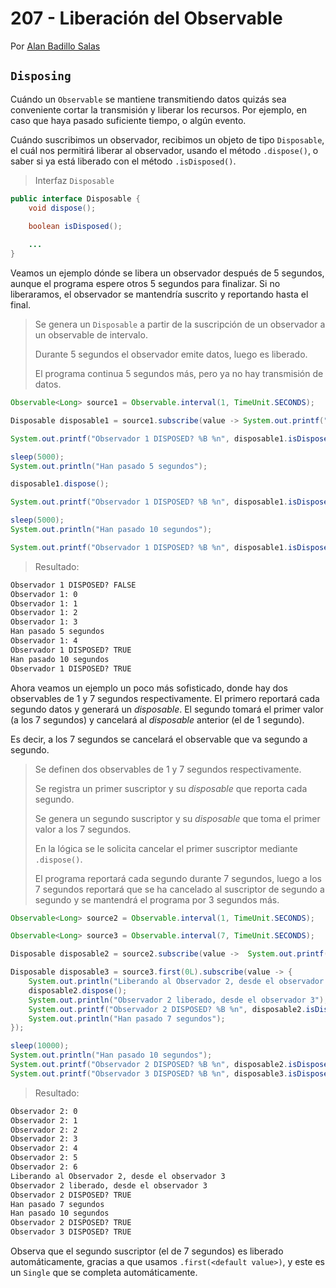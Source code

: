 # 207 -  Liberación del Observable

Por [Alan Badillo Salas](https://www.nomadacode.com)

## `Disposing`

Cuándo un `Observable` se mantiene transmitiendo datos quizás sea conveniente cortar la transmisión y liberar los recursos. Por ejemplo, en caso que haya pasado suficiente tiempo, o algún evento.

Cuándo suscribimos un observador, recibimos un objeto de tipo `Disposable`, el cuál nos permitirá liberar al observador, usando el método `.dispose()`, o saber si ya está liberado con el método `.isDisposed()`.

> Interfaz `Disposable`

```java
public interface Disposable {
    void dispose();

    boolean isDisposed();
    
    ...
}
```

Veamos un ejemplo dónde se libera un observador después de 5 segundos, aunque el programa espere otros 5 segundos para finalizar. Si no liberaramos, el observador se mantendría suscrito y reportando hasta el final.

> Se genera un `Disposable` a partir de la suscripción de un observador a un observable de intervalo.
>
> Durante 5 segundos el observador emite datos, luego es liberado.
>
> El programa continua 5 segundos más, pero ya no hay transmisión de datos.

```java
Observable<Long> source1 = Observable.interval(1, TimeUnit.SECONDS);

Disposable disposable1 = source1.subscribe(value -> System.out.printf("Observador 1: %d %n", value));

System.out.printf("Observador 1 DISPOSED? %B %n", disposable1.isDisposed());

sleep(5000);
System.out.println("Han pasado 5 segundos");

disposable1.dispose();

System.out.printf("Observador 1 DISPOSED? %B %n", disposable1.isDisposed());

sleep(5000);
System.out.println("Han pasado 10 segundos");

System.out.printf("Observador 1 DISPOSED? %B %n", disposable1.isDisposed());
```

> Resultado:

```txt
Observador 1 DISPOSED? FALSE 
Observador 1: 0 
Observador 1: 1 
Observador 1: 2 
Observador 1: 3 
Han pasado 5 segundos
Observador 1: 4 
Observador 1 DISPOSED? TRUE 
Han pasado 10 segundos
Observador 1 DISPOSED? TRUE 
```

Ahora veamos un ejemplo un poco más sofisticado, donde hay dos observables de 1 y 7 segundos respectivamente. El primero reportará cada segundo datos y generará un *disposable*. El segundo tomará el primer valor (a los 7 segundos) y cancelará al *disposable* anterior (el de 1 segundo).

Es decir, a los 7 segundos se cancelará el observable que va segundo a segundo.

> Se definen dos observables de 1 y 7 segundos respectivamente.
>
> Se registra un primer suscriptor y su *disposable* que reporta cada segundo.
>
> Se genera un segundo suscriptor y su *disposable* que toma el primer valor a los 7 segundos.
>
> En la lógica se le solicita cancelar el primer suscriptor mediante `.dispose()`.
>
> El programa reportará cada segundo durante 7 segundos, luego a los 7 segundos reportará que se ha cancelado al suscriptor de segundo a segundo y se mantendrá el programa por 3 segundos más.

```java
Observable<Long> source2 = Observable.interval(1, TimeUnit.SECONDS);

Observable<Long> source3 = Observable.interval(7, TimeUnit.SECONDS);

Disposable disposable2 = source2.subscribe(value ->  System.out.printf("Observador 2: %d %n", value));

Disposable disposable3 = source3.first(0L).subscribe(value -> {
    System.out.println("Liberando al Observador 2, desde el observador 3");
    disposable2.dispose();
    System.out.println("Observador 2 liberado, desde el observador 3");
    System.out.printf("Observador 2 DISPOSED? %B %n", disposable2.isDisposed());
    System.out.println("Han pasado 7 segundos");
});

sleep(10000);
System.out.println("Han pasado 10 segundos");
System.out.printf("Observador 2 DISPOSED? %B %n", disposable2.isDisposed());
System.out.printf("Observador 3 DISPOSED? %B %n", disposable3.isDisposed());
```

> Resultado:

```txt
Observador 2: 0 
Observador 2: 1 
Observador 2: 2 
Observador 2: 3 
Observador 2: 4 
Observador 2: 5 
Observador 2: 6 
Liberando al Observador 2, desde el observador 3
Observador 2 liberado, desde el observador 3
Observador 2 DISPOSED? TRUE 
Han pasado 7 segundos
Han pasado 10 segundos
Observador 2 DISPOSED? TRUE 
Observador 3 DISPOSED? TRUE 
```

Observa que el segundo suscriptor (el de 7 segundos) es liberado automáticamente, gracias a que usamos `.first(<default value>)`, y este es un `Single` que se completa automáticamente.
